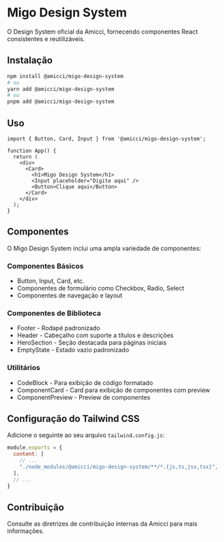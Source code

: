 
# Migo Design System

O Design System oficial da Amicci, fornecendo componentes React consistentes e reutilizáveis.

## Instalação

```bash
npm install @amicci/migo-design-system
# ou
yarn add @amicci/migo-design-system
# ou
pnpm add @amicci/migo-design-system
```

## Uso

```tsx
import { Button, Card, Input } from '@amicci/migo-design-system';

function App() {
  return (
    <div>
      <Card>
        <h1>Migo Design System</h1>
        <Input placeholder="Digite aqui" />
        <Button>Clique aqui</Button>
      </Card>
    </div>
  );
}
```

## Componentes

O Migo Design System inclui uma ampla variedade de componentes:

### Componentes Básicos
- Button, Input, Card, etc.
- Componentes de formulário como Checkbox, Radio, Select
- Componentes de navegação e layout

### Componentes de Biblioteca
- Footer - Rodapé padronizado 
- Header - Cabeçalho com suporte a títulos e descrições
- HeroSection - Seção destacada para páginas iniciais
- EmptyState - Estado vazio padronizado

### Utilitários
- CodeBlock - Para exibição de código formatado
- ComponentCard - Card para exibição de componentes com preview
- ComponentPreview - Preview de componentes

## Configuração do Tailwind CSS

Adicione o seguinte ao seu arquivo `tailwind.config.js`:

```js
module.exports = {
  content: [
    // ...
    "./node_modules/@amicci/migo-design-system/**/*.{js,ts,jsx,tsx}",
  ],
  // ...
}
```

## Contribuição

Consulte as diretrizes de contribuição internas da Amicci para mais informações.
